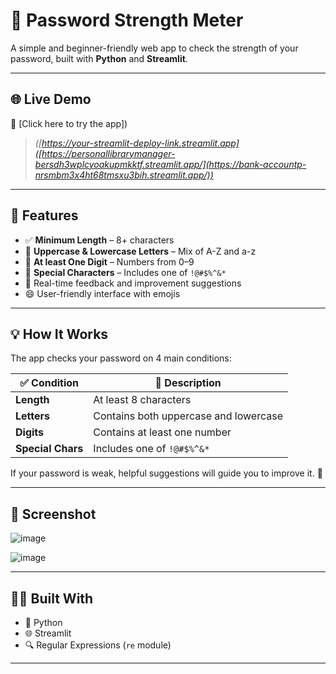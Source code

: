 # 🔐 Password Strength Meter

A simple and beginner-friendly web app to check the strength of your password, built with **Python** and **Streamlit**.

---

## 🌐 Live Demo

🔗 [Click here to try the app])

> _([https://your-streamlit-deploy-link.streamlit.app]([https://personallibrarymanager-bersdh3wplcyoakupmkktf.streamlit.app/](https://bank-accountp-nrsmbm3x4ht68tmsxu3bih.streamlit.app/))_

---


## 📌 Features

- ✅ **Minimum Length** – 8+ characters  
- 🔡 **Uppercase & Lowercase Letters** – Mix of A-Z and a-z  
- 🔢 **At least One Digit** – Numbers from 0–9  
- 🔣 **Special Characters** – Includes one of `!@#$%^&*`  
- 💬 Real-time feedback and improvement suggestions  
- 😄 User-friendly interface with emojis  

---

## 💡 How It Works

The app checks your password on 4 main conditions:

| ✅ Condition        | 📄 Description                            |
|--------------------|-------------------------------------------|
| **Length**         | At least 8 characters                     |
| **Letters**        | Contains both uppercase and lowercase     |
| **Digits**         | Contains at least one number              |
| **Special Chars**  | Includes one of `!@#$%^&*`                |

If your password is weak, helpful suggestions will guide you to improve it. 💬

---

## 📸 Screenshot

![image](https://github.com/user-attachments/assets/7ccff161-bbcf-443e-9751-0b6a5f209165)


![image](https://github.com/user-attachments/assets/5c83dee3-f17f-4686-970c-ed1dde066f89)


---

## 👨‍💻 Built With

- 🐍 Python  
- 🌐 Streamlit  
- 🔍 Regular Expressions (`re` module)  

---
